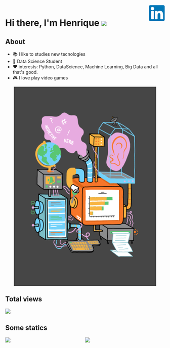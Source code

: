 <a href="https://www.linkedin.com/in/henrique-oliveira-15b656197" target="_blank">
    <img 
        src="images/linkedin.svg" 
        alt="linkedIn" 
        width="50" 
        align="right" />
</a>


# Hi there, I'm Henrique <img src="https://raw.githubusercontent.com/iampavangandhi/iampavangandhi/master/gifs/Hi.gif" width="30px"></h2>


## About 

- 📚 I like to studies new tecnologies
- 🌱 Data Science Student 
- ❤️ interests: Python, DataScience, Machine Learning, Big Data and all that's good.
- 🎮 I love play video games 

<p align="center">
  <a href="#">
    <img align="center" width="450" src="animation/DS.gif" />
  </a>
</p>

## Total views

<img alingn="center" src="https://profile-counter.glitch.me/Olivierah/count.svg" />


## Some statics
<p align="center">
  <a href="#">
    <img src='https://github-readme-stats.vercel.app/api?username=Olivierah&show_icons=true&theme=tokyonight&count_private=true&line_height=40'  align="left" />
    <img src='https://github-readme-stats.vercel.app/api/top-langs/?username=Olivierah&theme=tokyonight&hide_langs_below=4'/>
  </a>
</p>






